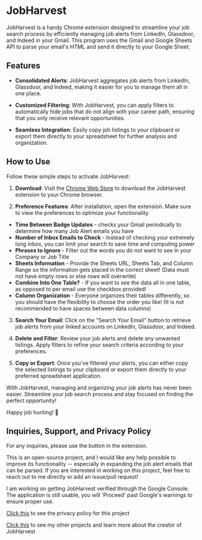 # JobHarvest

JobHarvest is a handy Chrome extension designed to streamline your job search process by efficiently managing job alerts from LinkedIn, Glassdoor, and Indeed in your Gmail. This program uses the Gmail and Google Sheets API to parse your email's HTML and send it directly to your Google Sheet.

## Features

- **Consolidated Alerts**: JobHarvest aggregates job alerts from LinkedIn, Glassdoor, and Indeed, making it easier for you to manage them all in one place.
  
- **Customized Filtering**: With JobHarvest, you can apply filters to automatically hide jobs that do not align with your career path, ensuring that you only receive relevant opportunities.
  
- **Seamless Integration**: Easily copy job listings to your clipboard or export them directly to your spreadsheet for further analysis and organization.

## How to Use

Follow these simple steps to activate JobHarvest:

1. **Download**: Visit the [Chrome Web Store](https://chromewebstore.google.com/detail/jobharvest/hdakckfgkfmgphnldhhajbibmfhnfcig) to download the JobHarvest extension to your Chrome browser.
  
2. **Preference Features**: After installation, open the extension. Make sure to view the preferences to optimize your functionality
  - **Time Between Badge Updates** - checks your Gmail periodically to determine how many Job Alert emails you have
  - **Number of Inbox Emails to Check** - Instead of checking your extremely long inbox, you can limit your search to save time and computing power
  - **Phrases to Ignore** - Filter out the words you do not want to see in your Company or Job Title
  - **Sheets Information** - Provide the Sheets URL, Sheets Tab, and Column Range so the information gets placed in the correct sheet! (Data must not have empty rows or else rows will overwrite)
  - **Combine Into One Table?** - If you want to see the data all in one table, as opposed to per email use the checkbox provided!
  - **Column Organization** - Everyone organizes their tables differently, so you should have the flexibility to choose the order you like! (It is not recommended to have spaces between data columns)
  
3. **Search Your Email**: Click on the "Search Your Email" button to retrieve job alerts from your linked accounts on LinkedIn, Glassdoor, and Indeed.
  
4. **Delete and Filter**: Review your job alerts and delete any unwanted listings. Apply filters to refine your search criteria according to your preferences.
  
5. **Copy or Export**: Once you've filtered your alerts, you can either copy the selected listings to your clipboard or export them directly to your preferred spreadsheet application.

With JobHarvest, managing and organizing your job alerts has never been easier. Streamline your job search process and stay focused on finding the perfect opportunity!

Happy job hunting! 🌟

## Inquiries, Support, and Privacy Policy

For any inquiries, please use the button in the extension. 

This is an open-source project, and I would like any help possible to improve its functionality -- especially in expanding the job alert emails that can be parsed. If you are interested in working on this project, feel free to reach out to me directly or add an issue/pull request!

I am working on getting JobHarvest verified through the Google Console. The application is still usable, you will 'Proceed' past Google's warnings to ensure proper use.

[Click this](https://www.jaredscottcohen.com/job-harvest) to see the privacy policy for this project

[Click this](https://www.jaredscottcohen.com/) to see my other projects and learn more about the creator of JobHarvest




